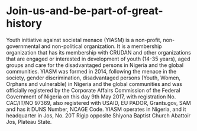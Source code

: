 # Join-us-and-be-part-of-great-history
Youth initiative against societal menace (YIASM) is a non-profit, non-governmental and non-political organization. It is a membership organization that has its membership with CRUDAN and other organizations that are engaged or interested in development of youth (14-35 years), aged groups and care for the disadvantaged persons in Nigeria and the global communities. YIASM was formed in 2014, following the menace in the society, gender discrimination, disadvantaged persons (Youth, Women, Orphans and vulnerable) in Nigeria and the global communities and was officially registered by the Corporate Affairs Commission of the Federal Government of Nigeria on this day 9th May 2017, with registration No. CAC/IT/NO 97369, also registered with USAID, EU PADOR, Grants.gov, SAM and has it DUNS Number, NCAGE Code.  YIASM operates in Nigeria, and it headquarter in Jos, No. 20T Rigip opposite Shiyona Baptist Church Abattoir Jos, Plateau State.
